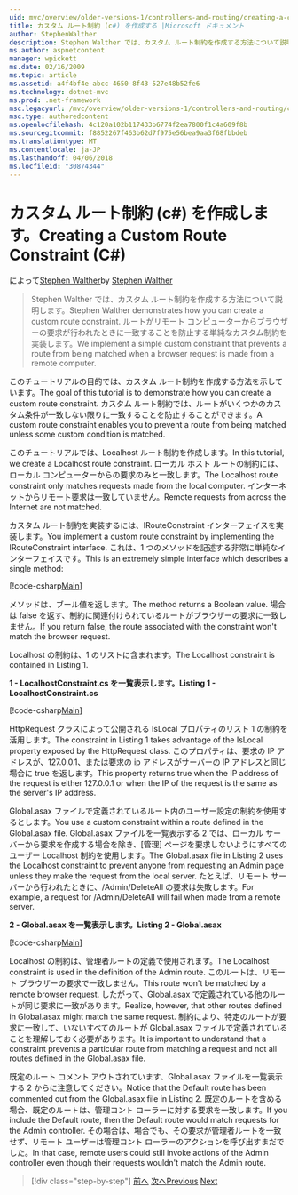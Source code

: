 ```yaml
---
uid: mvc/overview/older-versions-1/controllers-and-routing/creating-a-custom-route-constraint-cs
title: カスタム ルート制約 (c#) を作成する |Microsoft ドキュメント
author: StephenWalther
description: Stephen Walther では、カスタム ルート制約を作成する方法について説明します。 単純な実装により、ルートを防止するカスタムの制約に一致する w.
ms.author: aspnetcontent
manager: wpickett
ms.date: 02/16/2009
ms.topic: article
ms.assetid: a4f4bf4e-abcc-4650-8f43-527e48b52fe6
ms.technology: dotnet-mvc
ms.prod: .net-framework
msc.legacyurl: /mvc/overview/older-versions-1/controllers-and-routing/creating-a-custom-route-constraint-cs
msc.type: authoredcontent
ms.openlocfilehash: 4c120a102b117433b6774f2ea7800f1c4a609f8b
ms.sourcegitcommit: f8852267f463b62d7f975e56bea9aa3f68fbbdeb
ms.translationtype: MT
ms.contentlocale: ja-JP
ms.lasthandoff: 04/06/2018
ms.locfileid: "30874344"
---
```

<a name="creating-a-custom-route-constraint-c"></a><span data-ttu-id="3250e-104">カスタム ルート制約 (c#) を作成します。</span><span class="sxs-lookup"><span data-stu-id="3250e-104">Creating a Custom Route Constraint (C#)</span></span>
====================
<span data-ttu-id="3250e-105">によって[Stephen Walther](https://github.com/StephenWalther)</span><span class="sxs-lookup"><span data-stu-id="3250e-105">by [Stephen Walther](https://github.com/StephenWalther)</span></span>

> <span data-ttu-id="3250e-106">Stephen Walther では、カスタム ルート制約を作成する方法について説明します。</span><span class="sxs-lookup"><span data-stu-id="3250e-106">Stephen Walther demonstrates how you can create a custom route constraint.</span></span> <span data-ttu-id="3250e-107">ルートがリモート コンピューターからブラウザーの要求が行われたときに一致することを防止する単純なカスタム制約を実装します。</span><span class="sxs-lookup"><span data-stu-id="3250e-107">We implement a simple custom constraint that prevents a route from being matched when a browser request is made from a remote computer.</span></span>


<span data-ttu-id="3250e-108">このチュートリアルの目的では、カスタム ルート制約を作成する方法を示しています。</span><span class="sxs-lookup"><span data-stu-id="3250e-108">The goal of this tutorial is to demonstrate how you can create a custom route constraint.</span></span> <span data-ttu-id="3250e-109">カスタム ルート制約では、ルートがいくつかのカスタム条件が一致しない限りに一致することを防止することができます。</span><span class="sxs-lookup"><span data-stu-id="3250e-109">A custom route constraint enables you to prevent a route from being matched unless some custom condition is matched.</span></span>

<span data-ttu-id="3250e-110">このチュートリアルでは、Localhost ルート制約を作成します。</span><span class="sxs-lookup"><span data-stu-id="3250e-110">In this tutorial, we create a Localhost route constraint.</span></span> <span data-ttu-id="3250e-111">ローカル ホスト ルートの制約には、ローカル コンピューターからの要求のみと一致します。</span><span class="sxs-lookup"><span data-stu-id="3250e-111">The Localhost route constraint only matches requests made from the local computer.</span></span> <span data-ttu-id="3250e-112">インターネットからリモート要求は一致していません。</span><span class="sxs-lookup"><span data-stu-id="3250e-112">Remote requests from across the Internet are not matched.</span></span>

<span data-ttu-id="3250e-113">カスタム ルート制約を実装するには、IRouteConstraint インターフェイスを実装します。</span><span class="sxs-lookup"><span data-stu-id="3250e-113">You implement a custom route constraint by implementing the IRouteConstraint interface.</span></span> <span data-ttu-id="3250e-114">これは、1 つのメソッドを記述する非常に単純なインターフェイスです。</span><span class="sxs-lookup"><span data-stu-id="3250e-114">This is an extremely simple interface which describes a single method:</span></span>

[!code-csharp[Main](creating-a-custom-route-constraint-cs/samples/sample1.cs)]

<span data-ttu-id="3250e-115">メソッドは、ブール値を返します。</span><span class="sxs-lookup"><span data-stu-id="3250e-115">The method returns a Boolean value.</span></span> <span data-ttu-id="3250e-116">場合は false を返す、制約に関連付けられているルートがブラウザーの要求に一致しません。</span><span class="sxs-lookup"><span data-stu-id="3250e-116">If you return false, the route associated with the constraint won't match the browser request.</span></span>

<span data-ttu-id="3250e-117">Localhost の制約は、1 のリストに含まれます。</span><span class="sxs-lookup"><span data-stu-id="3250e-117">The Localhost constraint is contained in Listing 1.</span></span>

<span data-ttu-id="3250e-118">**1 - LocalhostConstraint.cs を一覧表示します。**</span><span class="sxs-lookup"><span data-stu-id="3250e-118">**Listing 1 - LocalhostConstraint.cs**</span></span>

[!code-csharp[Main](creating-a-custom-route-constraint-cs/samples/sample2.cs)]

<span data-ttu-id="3250e-119">HttpRequest クラスによって公開される IsLocal プロパティのリスト 1 の制約を活用します。</span><span class="sxs-lookup"><span data-stu-id="3250e-119">The constraint in Listing 1 takes advantage of the IsLocal property exposed by the HttpRequest class.</span></span> <span data-ttu-id="3250e-120">このプロパティは、要求の IP アドレスが、127.0.0.1、または要求の ip アドレスがサーバーの IP アドレスと同じ場合に true を返します。</span><span class="sxs-lookup"><span data-stu-id="3250e-120">This property returns true when the IP address of the request is either 127.0.0.1 or when the IP of the request is the same as the server's IP address.</span></span>

<span data-ttu-id="3250e-121">Global.asax ファイルで定義されているルート内のユーザー設定の制約を使用するとします。</span><span class="sxs-lookup"><span data-stu-id="3250e-121">You use a custom constraint within a route defined in the Global.asax file.</span></span> <span data-ttu-id="3250e-122">Global.asax ファイルを一覧表示する 2 では、ローカル サーバーから要求を作成する場合を除き、[管理] ページを要求しないようにすべてのユーザー Localhost 制約を使用します。</span><span class="sxs-lookup"><span data-stu-id="3250e-122">The Global.asax file in Listing 2 uses the Localhost constraint to prevent anyone from requesting an Admin page unless they make the request from the local server.</span></span> <span data-ttu-id="3250e-123">たとえば、リモート サーバーから行われたときに、/Admin/DeleteAll の要求は失敗します。</span><span class="sxs-lookup"><span data-stu-id="3250e-123">For example, a request for /Admin/DeleteAll will fail when made from a remote server.</span></span>

<span data-ttu-id="3250e-124">**2 - Global.asax を一覧表示します。**</span><span class="sxs-lookup"><span data-stu-id="3250e-124">**Listing 2 - Global.asax**</span></span>

[!code-csharp[Main](creating-a-custom-route-constraint-cs/samples/sample3.cs)]

<span data-ttu-id="3250e-125">Localhost の制約は、管理者ルートの定義で使用されます。</span><span class="sxs-lookup"><span data-stu-id="3250e-125">The Localhost constraint is used in the definition of the Admin route.</span></span> <span data-ttu-id="3250e-126">このルートは、リモート ブラウザーの要求で一致しません。</span><span class="sxs-lookup"><span data-stu-id="3250e-126">This route won't be matched by a remote browser request.</span></span> <span data-ttu-id="3250e-127">したがって、Global.asax で定義されている他のルートが同じ要求に一致があります。</span><span class="sxs-lookup"><span data-stu-id="3250e-127">Realize, however, that other routes defined in Global.asax might match the same request.</span></span> <span data-ttu-id="3250e-128">制約により、特定のルートが要求に一致して、いないすべてのルートが Global.asax ファイルで定義されていることを理解しておく必要があります。</span><span class="sxs-lookup"><span data-stu-id="3250e-128">It is important to understand that a constraint prevents a particular route from matching a request and not all routes defined in the Global.asax file.</span></span>

<span data-ttu-id="3250e-129">既定のルート コメント アウトされています、Global.asax ファイルを一覧表示する 2 からに注意してください。</span><span class="sxs-lookup"><span data-stu-id="3250e-129">Notice that the Default route has been commented out from the Global.asax file in Listing 2.</span></span> <span data-ttu-id="3250e-130">既定のルートを含める場合、既定のルートは、管理コント ローラーに対する要求を一致します。</span><span class="sxs-lookup"><span data-stu-id="3250e-130">If you include the Default route, then the Default route would match requests for the Admin controller.</span></span> <span data-ttu-id="3250e-131">その場合は、場合でも、その要求が管理者ルートを一致せず、リモート ユーザーは管理コント ローラーのアクションを呼び出すまだでした。</span><span class="sxs-lookup"><span data-stu-id="3250e-131">In that case, remote users could still invoke actions of the Admin controller even though their requests wouldn't match the Admin route.</span></span>

> [!div class="step-by-step"]
> <span data-ttu-id="3250e-132">[前へ](creating-a-route-constraint-cs.md)
> [次へ](asp-net-mvc-controller-overview-vb.md)</span><span class="sxs-lookup"><span data-stu-id="3250e-132">[Previous](creating-a-route-constraint-cs.md)
[Next](asp-net-mvc-controller-overview-vb.md)</span></span>
